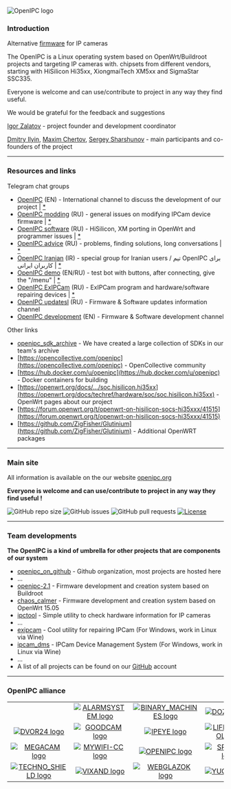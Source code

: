 
![OpenIPC logo](https://openipc.org/img/logo_openipc.png)

### Introduction

Alternative [firmware](https://github.com/OpenIPC) for IP cameras

The OpenIPC is a Linux operating system based on OpenWrt/Buildroot projects and targeting IP cameras with.
chipsets from different vendors, starting with HiSilicon Hi35xx, XiongmaiTech XM5xx and SigmaStar SSC335.

Everyone is welcome and can use/contribute to project in any way they find useful.

We would be grateful for the feedback and suggestions

[Igor Zalatov](https://web.telegram.org/#/im?p=@FlyRouter) - project founder and development coordinator

[Dmitry Ilyin](https://web.telegram.org/#/im?p=@widgetii), [Maxim Chertov](https://web.telegram.org/#/im?p=@mAX3773), [Sergey Sharshunov](https://web.telegram.org/#/im?p=@USSSSSH) - main participants and co-founders of the project

-----

### Resources and links

Telegram chat groups

* [OpenIPC](https://t.me/openipc) (EN) - International channel to discuss the development of our project | [*](https://combot.org/c/1166652144)
* [OpenIPC modding](https://t.me/openipc_modding) (RU) - general issues on modifying IPCam device firmware | [*](https://combot.org/c/-1001247643198)
* [OpenIPC software](https://t.me/openipc_software) (RU) - HiSilicon, XM porting in OpenWrt and programmer issues | [*](https://combot.org/c/-1001196905312)
* [OpenIPC advice](https://t.me/openipc_advice) (RU) - problems, finding solutions, long conversations | [*](https://combot.org/c/1385065634)
* [OpenIPC Iranian](https://t.me/joinchat/T_GwQUBTJdfXJrFb) (IR) - special group for Iranian users / تیم OpenIPC برای کاربران ایرانی | [*](https://combot.org/c/-1001341239361)
* [OpenIPC demo](https://t.me/openipc_demo)  (EN/RU) - test bot with buttons, after connecting, give the "/menu" | [*](https://combot.org/c/1414887196)
* [OpenIPC ExIPCam](https://t.me/ExIPCam) (RU) - ExIPCam program and hardware/software repairing devices | [*](https://combot.org/c/1213889378)
* [OpenIPC updatesl](https://t.me/s/openipc_updates) (RU) - Firmware & Software updates information channel
* [OpenIPC development](https://t.me/s/openipc_dev) (EN) - Firmware & Software development channel

Other links

* [openipc_sdk_archive](https://dl.openipc.org/SDK/) - We have created a large collection of SDKs in our team's archive
* [https://opencollective.com/openipc](https://opencollective.com/openipc) - OpenCollective community
* [https://hub.docker.com/u/openipc](https://hub.docker.com/u/openipc) - Docker containers for building
* [https://openwrt.org/docs/.../soc.hisilicon.hi35xx](https://openwrt.org/docs/techref/hardware/soc/soc.hisilicon.hi35xx) - OpenWrt pages about our project
* [https://forum.openwrt.org/t/openwrt-on-hisilicon-socs-hi35xxx/41515](https://forum.openwrt.org/t/openwrt-on-hisilicon-socs-hi35xxx/41515)
* [https://github.com/ZigFisher/Glutinium](https://github.com/ZigFisher/Glutinium) - Additional OpenWRT packages

-----

### Main site

All information is available on the our website [openipc.org](https://openipc.org)

**Everyone is welcome and can use/contribute to project in any way they find useful !**

![GitHub repo size](https://img.shields.io/github/repo-size/OpenIPC/openipc.github.io)
![GitHub issues](https://img.shields.io/github/issues/OpenIPC/openipc.github.io)
![GitHub pull requests](https://img.shields.io/github/issues-pr/OpenIPC/openipc.github.io)
[![License](https://img.shields.io/github/license/OpenIPC/openipc.github.io)](https://opensource.org/licenses/MIT)

-----

### Team developments

**The OpenIPC is a kind of umbrella for other projects that are components of our system**

* [openipc_on_github](https://github.com/OpenIPC/) - Github organization, most projects are hosted here
* ...
* [openipc-2.1](https://openipc.github.io/openipc-2.1) - Firmware development and creation system based on Buildroot
* [chaos_calmer](https://github.com/OpenIPC/chaos_calmer) - Firmware development and creation system based on OpenWrt 15.05
* [ipctool](https://openipc.github.io/ipctool) - Simple utility to check hardware information for IP cameras
* ...
* [exipcam](http://team.openipc.org/exipcam/) - Cool utility for repairing IPCam (For Windows, work in Linux via Wine)
* [ipcam_dms](http://team.openipc.org/ipcam_dms/) - IPCam Device Management System (For Windows, work in Linux via Wine)
* ...
* A list of all projects can be found on our [GitHub](https://github.com/OpenIPC) account

-----

### OpenIPC alliance

|   |   |   |   |
|:-:|:-:|:-:|:-:|
| | [![ALARMSYSTEM logo](https://openipc.github.io/images/partner_alarmsystem_mini.png "ALARMSYSTEM logo")](https://alarmsystem-cctv.ru/product-category/cctv-products/cctv-cameras/ip-cameras-cctv/?swoof=1&product_brands=openipc&really_curr_tax=189-product_cat) | [![BINARY_MACHINES logo](https://openipc.github.io/images/partner_binary-machines_mini.png "BINARY_MACHINES logo")](http://bmachines.ru) | [![DOZOR logo](https://openipc.github.io/images/partner_dozor_mini.png "DOZOR logo")](https://dozor-smart.ru) |
| [![DVOR24 logo](https://openipc.github.io/images/partner_dvor24_mini.png "DVOR24 logo")](https://dvor24.ru) | [![GOODCAM logo](https://openipc.github.io/images/partner_goodcam_mini.png "GOODCAM logo")](https://www.goodcam.io) | [![IPEYE logo](https://openipc.github.io/images/partner_ipeye_mini.png "IPEYE logo")](https://ipeye.ru) | [![LIFECONTROL logo](https://openipc.github.io/images/partner_lifecontrol_mini.png "LIFECONTROL logo")](https://lifecontrol.ru/) |
| [![MEGACAM logo](https://openipc.github.io/images/partner_megacam_mini.png "MEGACAM logo")](http://megacam.kz) | [![MYWIFI-CC logo](https://openipc.github.io/images/partner_mywifi-cc_mini.png "MYWIFI-CC logo")](https://xn--80aaaf0bh2e7a5c.xn--p1ai/) | [![OPENIPC logo](https://openipc.github.io/images/partner_openipc_mini.png "OPENIPC logo")](https://openipc.org) | [![SPUTNIK logo](https://openipc.github.io/images/partner_sputnik_mini.png "SPUTNIK logo")](https://sputnik.systems) |
| [![TECHNO_SHIELD logo](https://openipc.github.io/images/partner_techno-shield_mini.png "TECHNO_SCHIELD logo")](https://msvoko.ru) | [![VIXAND logo](https://openipc.github.io/images/partner_vixand_mini.png "VIXAND logo")](http://vixand.ru) | [![WEBGLAZOK logo](https://openipc.github.io/images/partner_webglazok_mini.png "WEBGLAZOK logo")](https://webglazok.com) | [![YUCCA logo](https://openipc.github.io/images/partner_yucca_mini.png "YUCCA logo")](https://yucca.app/en) |
